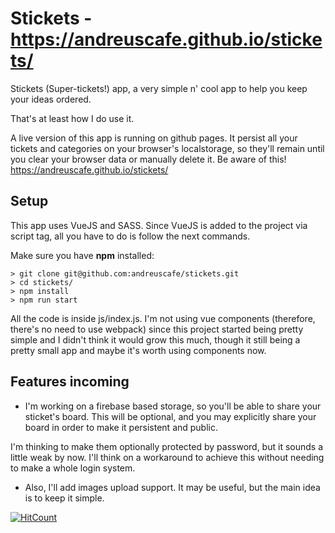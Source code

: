 # Stickets - https://andreuscafe.github.io/stickets/
Stickets (Super-tickets!) app, a very simple n' cool app to help you keep your ideas ordered.

That's at least how I do use it.

A live version of this app is running on github pages. It persist all your tickets and categories on your browser's localstorage, so they'll remain until you clear your browser data or manually delete it. Be aware of this!
https://andreuscafe.github.io/stickets/

## Setup

This app uses VueJS and SASS. Since VueJS is added to the project via script tag, all you have to do is follow the next commands.

Make sure you have **npm** installed:

```shell
> git clone git@github.com:andreuscafe/stickets.git
> cd stickets/
> npm install
> npm run start
```

All the code is inside js/index.js. I'm not using vue components (therefore, there's no need to use webpack) since this project started being pretty simple and I didn't think it would grow this much, though it still being a pretty small app and maybe it's worth using components now.

## Features incoming

* I'm working on a firebase based storage, so you'll be able to share your sticket's board. This will be optional, and you may explicitly share your board in order to make it persistent and public.

I'm thinking to make them optionally protected by password, but it sounds a little weak by now. I'll think on a workaround to achieve this without needing to make a whole login system.

* Also, I'll add images upload support. It may be useful, but the main idea is to keep it simple.

[![HitCount](http://hits.dwyl.io/andreuscafe/stickets.svg)](http://hits.dwyl.io/andreuscafe/stickets)
